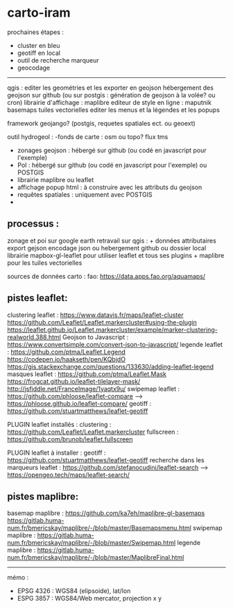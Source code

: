 # carto-iram
prochaines étapes :
- cluster en bleu
- geotiff en local
- outil de recherche marqueur
- geocodage



-------------------
qgis : editer les geométries et les exporter en geojson
hébergement des geojson sur github (ou sur postgis : génération de geojson à la volée? ou cron)
librairie d'affichage : maplibre
editeur de style en ligne : maputnik
basemaps tuiles vectorielles
editer les menus et la légendes et les popups

framework geojango? (postgis, requetes spatiales ect. ou geoext)


outil hydrogeol :
-fonds de carte : osm ou topo? flux tms
- zonages geojson : hébergé sur github (ou codé en javascript pour l'exemple)
- PoI : hébergé sur github (ou codé en javascript pour l'exemple) ou POSTGIS
- librairie maplibre ou leaflet
- affichage popup html : à construire avec les attributs du geojson
- requêtes spatiales : uniquement avec POSTGIS
- 


processus : 
-------------
zonage et poi sur google earth
retravail sur qgis : + données attributaires
export gejson
encodage json ou hebergement github ou dossier local
librairie mapbox-gl-leaflet pour utiliser leaflet et tous ses plugins + maplibre pour les tuiles vectorielles


sources de données carto :
fao: https://data.apps.fao.org/aquamaps/



pistes leaflet:
--------------
clustering leaflet : 
	https://www.datavis.fr/maps/leaflet-cluster
	https://github.com/Leaflet/Leaflet.markercluster#using-the-plugin
	https://leaflet.github.io/Leaflet.markercluster/example/marker-clustering-realworld.388.html
Geojson to Javascript : https://www.convertsimple.com/convert-json-to-javascript/
legende leaflet : 
	https://github.com/ptma/Leaflet.Legend
	https://codepen.io/haakseth/pen/KQbjdO
	https://gis.stackexchange.com/questions/133630/adding-leaflet-legend
masques leaflet : 
	https://github.com/ptma/Leaflet.Mask
	https://frogcat.github.io/leaflet-tilelayer-mask/
	http://jsfiddle.net/FranceImage/1yaqtx9u/
swipemap leaflet :
https://github.com/phloose/leaflet-compare --> https://phloose.github.io/leaflet-compare/
geotiff : 
https://github.com/stuartmatthews/leaflet-geotiff

PLUGIN leaflet installés : 
clustering : https://github.com/Leaflet/Leaflet.markercluster
fullscreen : https://github.com/brunob/leaflet.fullscreen

PLUGIN leaflet à installer : 
geotiff : https://github.com/stuartmatthews/leaflet-geotiff
recherche dans les marqueurs leaflet : https://github.com/stefanocudini/leaflet-search  --> https://opengeo.tech/maps/leaflet-search/

pistes maplibre:
--------------
basemap maplibre : 
	https://github.com/ka7eh/maplibre-gl-basemaps
	https://gitlab.huma-num.fr/bmericskay/maplibre/-/blob/master/Basemapsmenu.html
swipemap maplibre :
	https://gitlab.huma-num.fr/bmericskay/maplibre/-/blob/master/Swipemap.html
legende maplibre : 
	https://gitlab.huma-num.fr/bmericskay/maplibre/-/blob/master/MaplibreFinal.html



------------
mémo :
* EPSG 4326 : WGS84 (elipsoide), lat/lon
* ESPG 3857 : WGS84/Web mercator, projection x y
